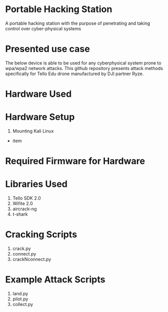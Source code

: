 # Portable Hacking Station
A portable hacking station with the purpose of penetrating and taking control over cyber-physical systems

# Presented use case
The below device is able to be used for any cyberphysical system prone to wpa/wpa2 network attacks. This github repository presents attack methods specifically for Tello Edu drone manufactured by DJI partner Ryze.

# Hardware Used

# Hardware Setup
1) Mounting Kali Linux
* item

# Required Firmware for Hardware

# Libraries Used
1) Tello SDK 2.0
2) Wifite 2.0
3) aircrack-ng
4) t-shark

# Cracking Scripts
1) crack.py
2) connect.py
3) crackNconnect.py

# Example Attack Scripts
1) land.py
2) pilot.py
3) collect.py
